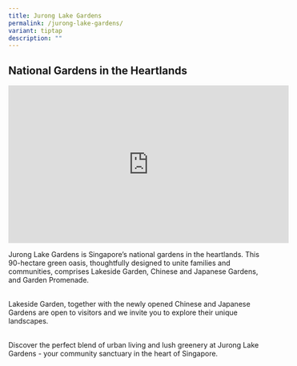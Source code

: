 ```yaml
---
title: Jurong Lake Gardens
permalink: /jurong-lake-gardens/
variant: tiptap
description: ""
---
```

<h2><strong>National Gardens in the Heartlands</strong></h2>
<div class="iframe-wrapper">
<iframe height="315" width="560" allowfullscreen="true" frameborder="0" src="https://www.youtube.com/embed/wW2IUERkvzo?si=AWDPEnDBMLPIdBCl"></iframe>
</div>
<p></p>
<p>Jurong Lake Gardens is Singapore’s national gardens in the heartlands.
This 90-hectare green oasis, thoughtfully designed to unite families and
communities, comprises Lakeside Garden, Chinese and Japanese Gardens, and
Garden Promenade.</p>
<p>
<br>Lakeside Garden, together with the newly opened Chinese and Japanese Gardens
are open to visitors and we invite you to explore their unique landscapes.</p>
<p>
<br>Discover the perfect blend of urban living and lush greenery at Jurong
Lake Gardens - your community sanctuary in the heart of Singapore.&nbsp;</p>
<p></p>